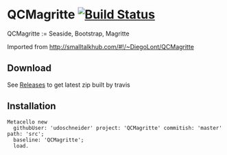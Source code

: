 # QCMagritte [![Build Status](https://travis-ci.com/udoschneider/QCMagritte.svg?branch=master)](https://travis-ci.com/udoschneider/QCMagritte)
QCMagritte := Seaside, Bootstrap, Magritte 

Imported from http://smalltalkhub.com/#!/~DiegoLont/QCMagritte

## Download

See [Releases](/udoschneider/QCMagritte/releases) to get latest zip built by travis

## Installation

```smalltalk
Metacello new 
  githubUser: 'udoschneider' project: 'QCMagritte' commitish: 'master' path: 'src'; 
  baseline: 'QCMagritte';
  load. 
```

